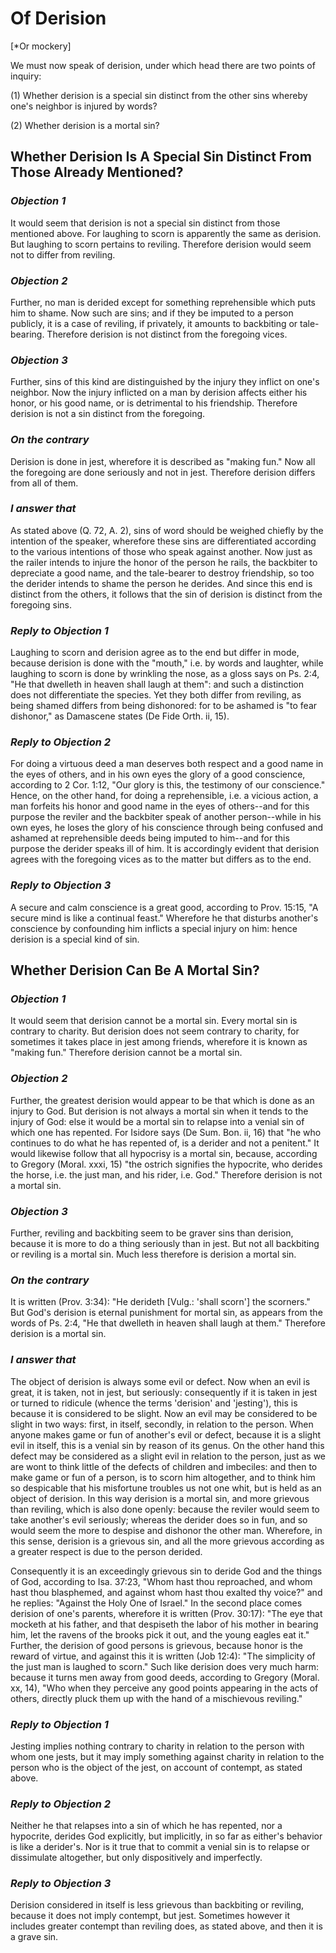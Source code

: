 # Of Derision

[*Or mockery]

We must now speak of derision, under which head there are two points
of inquiry:

(1) Whether derision is a special sin distinct from the other sins
whereby one's neighbor is injured by words?

(2) Whether derision is a mortal sin?


## Whether Derision Is A Special Sin Distinct From Those Already Mentioned?

### *Objection 1*
It would seem that derision is not a special sin
distinct from those mentioned above. For laughing to scorn is
apparently the same as derision. But laughing to scorn pertains to
reviling. Therefore derision would seem not to differ from reviling.

### *Objection 2*
Further, no man is derided except for something reprehensible
which puts him to shame. Now such are sins; and if they be imputed to
a person publicly, it is a case of reviling, if privately, it amounts
to backbiting or tale-bearing. Therefore derision is not distinct
from the foregoing vices.

### *Objection 3*
Further, sins of this kind are distinguished by the injury
they inflict on one's neighbor. Now the injury inflicted on a man by
derision affects either his honor, or his good name, or is
detrimental to his friendship. Therefore derision is not a sin
distinct from the foregoing.

### *On the contrary*
Derision is done in jest, wherefore it is
described as "making fun." Now all the foregoing are done seriously
and not in jest. Therefore derision differs from all of them.

### *I answer that*
As stated above (Q. 72, A. 2), sins of word should
be weighed chiefly by the intention of the speaker, wherefore these
sins are differentiated according to the various intentions of those
who speak against another. Now just as the railer intends to injure
the honor of the person he rails, the backbiter to depreciate a good
name, and the tale-bearer to destroy friendship, so too the derider
intends to shame the person he derides. And since this end is
distinct from the others, it follows that the sin of derision is
distinct from the foregoing sins.

### *Reply to Objection 1*
Laughing to scorn and derision agree as to the end but
differ in mode, because derision is done with the "mouth," i.e. by
words and laughter, while laughing to scorn is done by wrinkling the
nose, as a gloss says on Ps. 2:4, "He that dwelleth in heaven shall
laugh at them": and such a distinction does not differentiate the
species. Yet they both differ from reviling, as being shamed differs
from being dishonored: for to be ashamed is "to fear dishonor," as
Damascene states (De Fide Orth. ii, 15).

### *Reply to Objection 2*
For doing a virtuous deed a man deserves both respect
and a good name in the eyes of others, and in his own eyes the glory
of a good conscience, according to 2 Cor. 1:12, "Our glory is this,
the testimony of our conscience." Hence, on the other hand, for doing
a reprehensible, i.e. a vicious action, a man forfeits his honor and
good name in the eyes of others--and for this purpose the reviler and
the backbiter speak of another person--while in his own eyes, he
loses the glory of his conscience through being confused and ashamed
at reprehensible deeds being imputed to him--and for this purpose the
derider speaks ill of him. It is accordingly evident that derision
agrees with the foregoing vices as to the matter but differs as to
the end.

### *Reply to Objection 3*
A secure and calm conscience is a great good, according
to Prov. 15:15, "A secure mind is like a continual feast." Wherefore
he that disturbs another's conscience by confounding him inflicts a
special injury on him: hence derision is a special kind of sin.

## Whether Derision Can Be A Mortal Sin?

### *Objection 1*
It would seem that derision cannot be a mortal sin.
Every mortal sin is contrary to charity. But derision does not seem
contrary to charity, for sometimes it takes place in jest among
friends, wherefore it is known as "making fun." Therefore derision
cannot be a mortal sin.

### *Objection 2*
Further, the greatest derision would appear to be that which
is done as an injury to God. But derision is not always a mortal sin
when it tends to the injury of God: else it would be a mortal sin to
relapse into a venial sin of which one has repented. For Isidore says
(De Sum. Bon. ii, 16) that "he who continues to do what he has
repented of, is a derider and not a penitent." It would likewise
follow that all hypocrisy is a mortal sin, because, according to
Gregory (Moral. xxxi, 15) "the ostrich signifies the hypocrite, who
derides the horse, i.e. the just man, and his rider, i.e. God."
Therefore derision is not a mortal sin.

### *Objection 3*
Further, reviling and backbiting seem to be graver sins than
derision, because it is more to do a thing seriously than in jest.
But not all backbiting or reviling is a mortal sin. Much less
therefore is derision a mortal sin.

### *On the contrary*
It is written (Prov. 3:34): "He derideth [Vulg.:
'shall scorn'] the scorners." But God's derision is eternal
punishment for mortal sin, as appears from the words of Ps. 2:4, "He
that dwelleth in heaven shall laugh at them." Therefore derision is a
mortal sin.

### *I answer that*
The object of derision is always some evil or
defect. Now when an evil is great, it is taken, not in jest, but
seriously: consequently if it is taken in jest or turned to ridicule
(whence the terms 'derision' and 'jesting'), this is because it is
considered to be slight. Now an evil may be considered to be slight
in two ways: first, in itself, secondly, in relation to the person.
When anyone makes game or fun of another's evil or defect, because it
is a slight evil in itself, this is a venial sin by reason of its
genus. On the other hand this defect may be considered as a slight
evil in relation to the person, just as we are wont to think little
of the defects of children and imbeciles: and then to make game or
fun of a person, is to scorn him altogether, and to think him so
despicable that his misfortune troubles us not one whit, but is held
as an object of derision. In this way derision is a mortal sin, and
more grievous than reviling, which is also done openly: because the
reviler would seem to take another's evil seriously; whereas the
derider does so in fun, and so would seem the more to despise and
dishonor the other man. Wherefore, in this sense, derision is a
grievous sin, and all the more grievous according as a greater
respect is due to the person derided.

Consequently it is an exceedingly grievous sin to deride God and the
things of God, according to Isa. 37:23, "Whom hast thou reproached,
and whom hast thou blasphemed, and against whom hast thou exalted thy
voice?" and he replies: "Against the Holy One of Israel." In the
second place comes derision of one's parents, wherefore it is written
(Prov. 30:17): "The eye that mocketh at his father, and that
despiseth the labor of his mother in bearing him, let the ravens of
the brooks pick it out, and the young eagles eat it." Further, the
derision of good persons is grievous, because honor is the reward of
virtue, and against this it is written (Job 12:4): "The simplicity of
the just man is laughed to scorn." Such like derision does very much
harm: because it turns men away from good deeds, according to Gregory
(Moral. xx, 14), "Who when they perceive any good points appearing in
the acts of others, directly pluck them up with the hand of a
mischievous reviling."

### *Reply to Objection 1*
Jesting implies nothing contrary to charity in relation
to the person with whom one jests, but it may imply something against
charity in relation to the person who is the object of the jest, on
account of contempt, as stated above.

### *Reply to Objection 2*
Neither he that relapses into a sin of which he has
repented, nor a hypocrite, derides God explicitly, but implicitly, in
so far as either's behavior is like a derider's. Nor is it true that
to commit a venial sin is to relapse or dissimulate altogether, but
only dispositively and imperfectly.

### *Reply to Objection 3*
Derision considered in itself is less grievous than
backbiting or reviling, because it does not imply contempt, but jest.
Sometimes however it includes greater contempt than reviling does, as
stated above, and then it is a grave sin.

